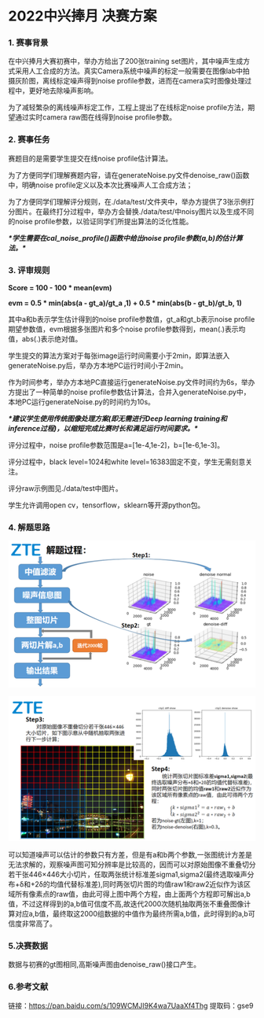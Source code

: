 # 2022中兴捧月 决赛方案

### 1. 赛事背景

在中兴捧月大赛初赛中，举办方给出了200张training set图片，其中噪声生成方式采用人工合成的方法。真实Camera系统中噪声的标定一般需要在图像lab中拍摄灰阶图，离线标定噪声得到noise profile参数，进而在camera实时图像处理过程中，更好地去除噪声影响。

为了减轻繁杂的离线噪声标定工作，工程上提出了在线标定noise profile方法，期望通过实时camera raw图在线得到noise profile参数。

### 2. 赛事任务

赛题目的是需要学生提交在线noise profile估计算法。

为了方便同学们理解赛题内容，请在generateNoise.py文件denoise_raw()函数中，明确noise profile定义以及本次比赛噪声人工合成方法；

为了方便同学们理解评分规则，在./data/test/文件夹中，举办方提供了3张示例打分图片。在最终打分过程中，举办方会替换./data/test/中noisy图片以及生成不同的noise profile参数，以验证同学们所提出算法的泛化性能。

***\*学生需要在cal_noise_profile()函数中给出noise profile参数(a,b)的估计算法。\****

### 3. 评审规则

**Score = 100 - 100 * mean(evm)**

**evm = 0.5 * min(abs(a - gt_a)/gt_a ,1) + 0.5 * min(abs(b - gt_b)/gt_b, 1)**

其中a和b表示学生估计得到的noise profile参数值，gt_a和gt_b表示noise profile期望参数值，evm根据多张图片和多个noise profile参数得到，mean(.)表示均值，abs(.)表示绝对值。

学生提交的算法方案对于每张image运行时间需要小于2min，即算法嵌入generateNoise.py后，举办方本地PC运行时间小于2min。

作为时间参考，举办方本地PC直接运行generateNoise.py文件时间约为6s，举办方提出了一种简单的noise profile参数估计算法，合并入generateNoise.py中，本地PC运行generateNoise.py的时间约为10s。

***\*建议学生使用传统图像处理方案(即无需进行Deep learning training和inference过程)，以缩短完成比赛时长和满足运行时间要求。\****

评分过程中，noise profile参数范围是a=[1e-4,1e-2]，b=[1e-6,1e-3]。

评分过程中，black level=1024和white level=16383固定不变，学生无需刻意关注。

评分raw示例图见./data/test中图片。

学生允许调用open cv，tensorflow，sklearn等开源python包。

### 4. 解题思路

![](README_img\插图1.png)

![](README_img\插图2.png)

可以知道噪声可以估计的参数只有方差，但是有a和b两个参数,一张图统计方差是无法求解的，观察噪声图可知分辨率是比较高的，因而可以对原始图像不重叠切分若干张446×446大小切片，任取两张统计标准差sigma1,sigma2(最终选取噪声分布+δ和+2δ的均值代替标准差),同时两张切片图的均值raw1和raw2近似作为该区域所有像素点的raw值，由此可得上图中两个方程，由上面两个方程即可解出a,b值，不过这样得到的a,b值可信度不高,故迭代2000次随机抽取两张不重叠图像计算对应a,b值，最终取这2000组数据的中值作为最终所需a,b值，此时得到的a,b可信度非常高了。

### 5.决赛数据

数据与初赛的gt图相同,高斯噪声图由denoise_raw()接口产生。

### 6.参考文献

链接：https://pan.baidu.com/s/109WCMJI9K4wa7UaaXf4Thg   提取码：gse9